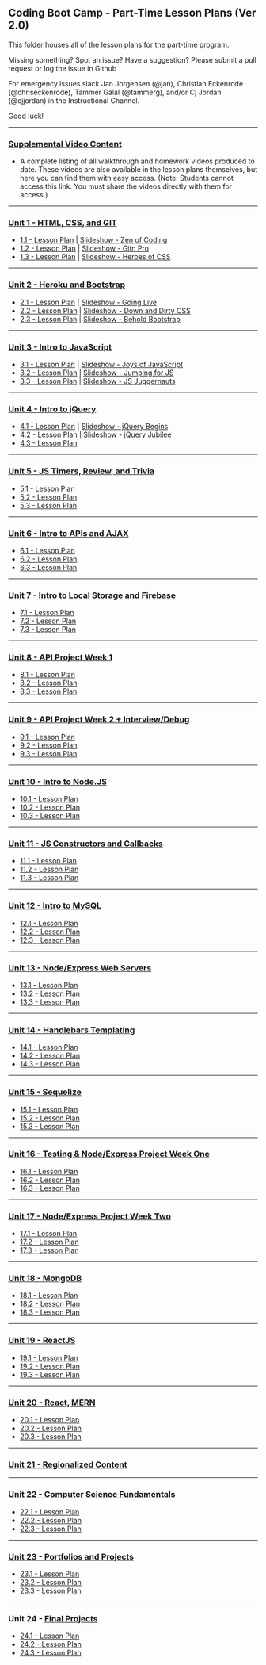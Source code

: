 ## Coding Boot Camp - Part-Time Lesson Plans (Ver 2.0)

This folder houses all of the lesson plans for the part-time program.

Missing something? Spot an issue? Have a suggestion? Please submit a pull request or log the issue in Github

For emergency issues slack Jan Jorgensen (@jan), Christian Eckenrode (@chriseckenrode), Tammer Galal (@tammerg), and/or Cj Jordan (@cjjordan) in the Instructional Channel.

Good luck!

- - -

### [Supplemental Video Content](../../VideoContent.md)

* A complete listing of all walkthrough and homework videos produced to date. These videos are also available in the lesson plans themselves, but here you can find them with easy access. (Note: Students cannot access this link. You must share the videos directly with them for access.)

- - -

### [Unit 1 - HTML, CSS, and GIT](01-Week)

* [1.1 - Lesson Plan](01-Week/01-Day/01-Day-LessonPlan.md) \| [Slideshow - Zen of Coding](01-Week/01-Day/Slide-Shows)
* [1.2 - Lesson Plan](01-Week/02-Day/02-Day-LessonPlan.md) \| [Slideshow - Gitn Pro](01-Week/02-Day/Slide-Shows)
* [1.3 - Lesson Plan](01-Week/03-Day/03-Day-LessonPlan.md) \| [Slideshow - Heroes of CSS](01-Week/03-Day/Slide-Shows)

- - -

### [Unit 2 - Heroku and Bootstrap](02-Week)

* [2.1 - Lesson Plan](02-Week/01-Day/01-Day-LessonPlan.md) \| [Slideshow - Going Live](02-Week/01-Day/Slide-Shows)
* [2.2 - Lesson Plan](02-Week/02-Day/02-Day-LessonPlan.md) \| [Slideshow - Down and Dirty CSS](02-Week/02-Day/Slide-Shows)
* [2.3 - Lesson Plan](02-Week/03-Day/03-Day-LessonPlan.md) \| [Slideshow - Behold Bootstrap](02-Week/03-Day/Slide-Shows)

- - -

### [Unit 3 - Intro to JavaScript](03-Week)

* [3.1 - Lesson Plan](03-Week/01-Day/01-Day-LessonPlan.md) \| [Slideshow - Joys of JavaScript](03-Week/01-Day/Slide-Shows)
* [3.2 - Lesson Plan](03-Week/02-Day/02-Day-LessonPlan.md) \| [Slideshow - Jumping for JS](03-Week/02-Day/Slide-Shows)
* [3.3 - Lesson Plan](03-Week/03-Day/03-Day-LessonPlan.md) \| [Slideshow - JS Juggernauts](03-Week/03-Day/Slide-Shows)

- - -

### [Unit 4 - Intro to jQuery](04-Week)

* [4.1 - Lesson Plan](04-Week/01-Day/01-Day-LessonPlan.md) \| [Slideshow - jQuery Begins](04-Week/01-Day/Slide-Shows)
* [4.2 - Lesson Plan](04-Week/02-Day/02-Day-LessonPlan.md) \| [Slideshow - jQuery Jubilee](04-Week/02-Day/Slide-Shows)
* [4.3 - Lesson Plan](04-Week/03-Day/03-Day-LessonPlan.md)

- - -

### [Unit 5 - JS Timers, Review, and Trivia](05-Week)

* [5.1 - Lesson Plan](05-Week/01-Day/01-Day-LessonPlan.md)
* [5.2 - Lesson Plan](05-Week/02-Day/02-Day-LessonPlan.md)
* [5.3 - Lesson Plan](05-Week/03-Day/03-Day-LessonPlan.md)

- - -

### [Unit 6 - Intro to APIs and AJAX](06-Week)

* [6.1 - Lesson Plan](06-Week/01-Day/01-Day-LessonPlan.md)
* [6.2 - Lesson Plan](06-Week/02-Day/02-Day-LessonPlan.md)
* [6.3 - Lesson Plan](06-Week/03-Day/03-Day-LessonPlan.md)

- - -

### [Unit 7 - Intro to Local Storage and Firebase](07-Week/)

* [7.1 - Lesson Plan](07-Week/01-Day/01-Day-LessonPlan.md)
* [7.2 - Lesson Plan](07-Week/02-Day/02-Day-LessonPlan.md)
* [7.3 - Lesson Plan](07-Week/03-Day/03-Day-LessonPlan.md)

- - -

### [Unit 8 - API Project Week 1](08-Week)

* [8.1 - Lesson Plan](08-Week/01-Day/01-Day-LessonPlan.md)
* [8.2 - Lesson Plan](08-Week/02-Day/02-Day-LessonPlan.md)
* [8.3 - Lesson Plan](08-Week/03-Day/03-Day-LessonPlan.md)

- - -

### [Unit 9 - API Project Week 2 + Interview/Debug](09-Week)

* [9.1 - Lesson Plan](09-Week/01-Day/01-Day-LessonPlan.md)
* [9.2 - Lesson Plan](09-Week/02-Day/02-Day-LessonPlan.md)
* [9.3 - Lesson Plan](09-Week/03-Day/03-Day-LessonPlan.md)

- - -

### [Unit 10 - Intro to Node.JS](10-Week)

* [10.1 - Lesson Plan](10-Week/01-Day/01-Day-LessonPlan.md)
* [10.2 - Lesson Plan](10-Week/02-Day/02-Day-LessonPlan.md)
* [10.3 - Lesson Plan](10-Week/03-Day/03-Day-LessonPlan.md)

- - -

### [Unit 11 - JS Constructors and Callbacks](11-Week)

* [11.1 - Lesson Plan](11-Week/01-Day/01-Day-LessonPlan.md)
* [11.2 - Lesson Plan](11-Week/02-Day/02-Day-LessonPlan.md)
* [11.3 - Lesson Plan](11-Week/03-Day/03-Day-LessonPlan.md)

- - -

### [Unit 12 - Intro to MySQL](12-Week)

* [12.1 - Lesson Plan](12-Week/01-Day/01-Day-LessonPlan.md)
* [12.2 - Lesson Plan](12-Week/02-Day/02-Day-LessonPlan.md)
* [12.3 - Lesson Plan](12-Week/03-Day/03-Day-LessonPlan.md)

- - -

### [Unit 13 - Node/Express Web Servers](13-Week)

* [13.1 - Lesson Plan](13-Week/01-Day/01-Day-LessonPlan.md)
* [13.2 - Lesson Plan](13-Week/02-Day/02-Day-LessonPlan.md)
* [13.3 - Lesson Plan](13-Week/03-Day/03-Day-LessonPlan.md)

- - -

### [Unit 14 - Handlebars Templating](14-Week)

* [14.1 - Lesson Plan](14-Week/01-Day/01-Day-LessonPlan.md)
* [14.2 - Lesson Plan](14-Week/02-Day/02-Day-LessonPlan.md)
* [14.3 - Lesson Plan](14-Week/03-Day/03-Day-LessonPlan.md)

- - -

### [Unit 15 - Sequelize](15-Week)

* [15.1 - Lesson Plan](15-Week/01-Day/01-Day-LessonPlan.md)
* [15.2 - Lesson Plan](15-Week/02-Day/02-Day-LessonPlan.md)
* [15.3 - Lesson Plan](15-Week/03-Day/03-Day-LessonPlan.md)

- - -

### [Unit 16 - Testing & Node/Express Project Week One](16-Week)

* [16.1 - Lesson Plan](16-Week/01-Day/01-Day-LessonPlan.md)
* [16.2 - Lesson Plan](16-Week/02-Day/02-Day-LessonPlan.md)
* [16.3 - Lesson Plan](16-Week/03-Day/03-Day-LessonPlan.md)

- - -

### [Unit 17 - Node/Express Project Week Two](17-Week)

* [17.1 - Lesson Plan](17-Week/01-Day/01-Day-LessonPlan.md)
* [17.2 - Lesson Plan](17-Week/02-Day/02-Day-LessonPlan.md)
* [17.3 - Lesson Plan](17-Week/03-Day/03-Day-LessonPlan.md)

- - -

### [Unit 18 - MongoDB](18-Week)

* [18.1 - Lesson Plan](18-Week/01-Day/01-Day-LessonPlan.md)
* [18.2 - Lesson Plan](18-Week/02-Day/02-Day-LessonPlan.md)
* [18.3 - Lesson Plan](18-Week/03-Day/03-Day-LessonPlan.md)

- - -

### [Unit 19 - ReactJS](19-Week)

* [19.1 - Lesson Plan](19-Week/01-Day/01-Day-LessonPlan.md)
* [19.2 - Lesson Plan](19-Week/02-Day/02-Day-LessonPlan.md)
* [19.3 - Lesson Plan](19-Week/03-Day/03-Day-LessonPlan.md)

- - -

### [Unit 20 - React, MERN](20-Week)

* [20.1 - Lesson Plan](20-Week/01-Day/01-Day-LessonPlan.md)
* [20.2 - Lesson Plan](20-Week/02-Day/02-Day-LessonPlan.md)
* [20.3 - Lesson Plan](20-Week/03-Day/03-Day-LessonPlan.md)

- - -

### [Unit 21 - Regionalized Content](21-Week)

- - -

### [Unit 22 - Computer Science Fundamentals](22-Week)

* [22.1 - Lesson Plan](22-Week/01-Day/01-Day-LessonPlan.md)
* [22.2 - Lesson Plan](22-Week/02-Day/02-Day-LessonPlan.md)
* [22.3 - Lesson Plan](22-Week/03-Day/03-Day-LessonPlan.md)

- - -

### [Unit 23 - Portfolios and Projects](23-Week)

* [23.1 - Lesson Plan](23-Week/01-Day/01-Day-LessonPlan.md)
* [23.2 - Lesson Plan](23-Week/02-Day/02-Day-LessonPlan.md)
* [23.3 - Lesson Plan](23-Week/03-Day/03-Day-LessonPlan.md)

- - -

### Unit 24 - [Final Projects](24-Week)

* [24.1 - Lesson Plan](24-Week/01-Day/01-Day-LessonPlan.md)
* [24.2 - Lesson Plan](24-Week/02-Day/02-Day-LessonPlan.md)
* [24.3 - Lesson Plan](24-Week/03-Day/03-Day-LessonPlan.md)

